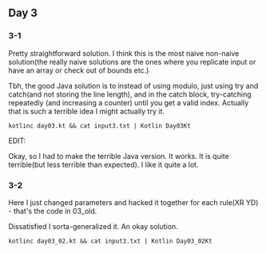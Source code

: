 ## Day 3

### 3-1

Pretty straightforward solution. I think this is the most naive non-naive solution(the really naive
solutions are the ones where you replicate input or have an array or check out of bounds etc.)

Tbh, the good Java solution is to instead of using modulo, just using try and catch(and not storing
the line length), and in the catch block, try-catching repeatedly (and increasing a counter) until you get
a valid index. Actually that is such a terrible idea I might actually try it.

```
kotlinc day03.kt && cat input3.txt | Kotlin Day03Kt
```

EDIT:

Okay, so I had to make the terrible Java version. It works. It is quite terrible(but less terrible
than expected). I like it quite a lot.

### 3-2

Here I just changed parameters and hacked it together for each rule(XR YD) - that's the code in 03_old.

Dissatisfied I sorta-generalized it. An okay solution.
```
kotlinc day03_02.kt && cat input3.txt | Kotlin Day03_02Kt
```
